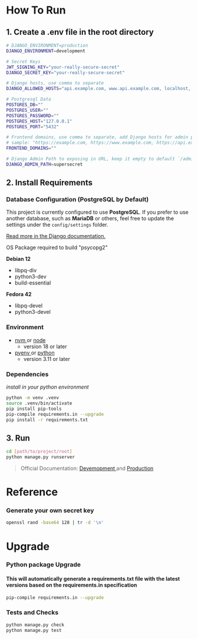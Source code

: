 # How To Run

## 1. Create a .env file in the root directory

```bash
# DJANGO_ENVIRONMENT=production
DJANGO_ENVIRONMENT=development

# Secret Keys
JWT_SIGNING_KEY="your-really-secure-secret"
DJANGO_SECRET_KEY="your-really-secure-secret"

# Django hosts, use comma to separate
DJANGO_ALLOWED_HOSTS="api.example.com, www.api.example.com, localhost, 127.0.0.1"

# Postgresql Data
POSTGRES_DB=""
POSTGRES_USER=""
POSTGRES_PASSWORD=""
POSTGRES_HOST="127.0.0.1"
POSTGRES_PORT="5432"

# Frontend domains, use comma to separate, add Django hosts for admin panel
# sample: "https://example.com, https://www.example.com, https://api.example.com, https://www.api.example.com"
FRONTEND_DOMAINS=""

# Django Admin Path to exposing in URL, keep it empty to default `/admin/`
DJANGO_ADMIN_PATH=supersecret
```

## 2. Install Requirements

### Database Configuration (PostgreSQL by Default)

This project is currently configured to use **PostgreSQL**.
If you prefer to use another database, such as **MariaDB** or others, feel free to update the settings under the `config/settings` folder.

[Read more in the Django documentation.](https://docs.djangoproject.com/en/5.2/ref/databases/)

OS Package required to build "psycopg2"

**Debian 12**

- libpq-div
- python3-dev
- build-essential

**Fedora 42**

- libpq-devel
- python3-devel

### Environment

- [ nvm ](https://github.com/nvm-sh/nvm) or [ node ](https://nodejs.org/en)
  - version 18 or later
- [ pyenv ](https://github.com/pyenv/pyenv) or [ python ](https://www.python.org/)
  - version 3.11 or later

### Dependencies

_install in your python environment_

```bash
python -m venv .venv
source .venv/bin/activate
pip install pip-tools
pip-compile requirements.in --upgrade
pip install -r requirements.txt
```

## 3. Run

```bash
cd [path/to/project/root]
python manage.py runserver
```

> Official Documentation:
> [ Devemopment ](https://docs.djangoproject.com/en/5.2/intro/tutorial01/)
> and
> [ Production ](https://docs.djangoproject.com/en/5.1/howto/deployment/)

# Reference

### Generate your own secret key

```bash
openssl rand -base64 128 | tr -d '\n'
```

# Upgrade

### Python package Upgrade

#### This will automatically generate a requirements.txt file with the latest versions based on the requirements.in specification

```bash
pip-compile requirements.in --upgrade
```

### Tests and Checks

```bash
python manage.py check
python manage.py test
```
